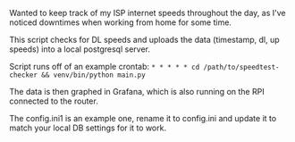 Wanted to keep track of my ISP internet speeds throughout the day, as I've noticed downtimes when working from home for some time. 

This script checks for DL speeds and uploads the data (timestamp, dl, up speeds) into a local postgresql server. 

Script runs off of an example crontab: 
```* * * * * cd /path/to/speedtest-checker && venv/bin/python main.py```

The data is then graphed in Grafana, which is also running on the RPI connected to the router. 

The config.ini1 is an example one, rename it to config.ini and update it to match your local DB settings for it to work. 
